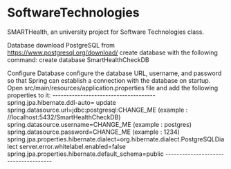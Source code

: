 # SoftwareTechnologies
SMARTHealth, an university project for Software Technologies class.

Database
  download PostgreSQL from https://www.postgresql.org/download/
  create database with the following command: create database SmartHealthCheckDB

Configure Database
  configure the database URL, username, and password so that Spring can establish a connection with the database on startup. Open src/main/resources/application.properties file     and add the following properties to it:
    -------------------------------------
    spring.jpa.hibernate.ddl-auto= update
    spring.datasource.url=jdbc:postgresql:CHANGE_ME   (example : //localhost:5432/SmartHealthCheckDB)
    spring.datasource.username=CHANGE_ME    (example : postgres)
    spring.datasource.password=CHANGE_ME    (example : 1234)
    spring.jpa.properties.hibernate.dialect=org.hibernate.dialect.PostgreSQLDialect
    server.error.whitelabel.enabled=false
    spring.jpa.properties.hibernate.default_schema=public
    -------------------------------------
